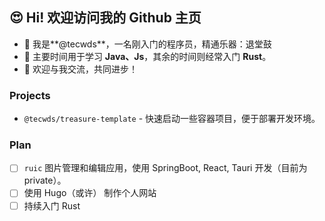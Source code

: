 ## 😍 Hi! 欢迎访问我的 Github 主页

- 👋 我是**@tecwds**，一名刚入门的程序员，精通乐器：退堂鼓
- 🌱 主要时间用于学习 **Java、Js**，其余的时间则经常入门 **Rust**。
- 💞️ 欢迎与我交流，共同进步！


### Projects

- `@tecwds/treasure-template` - 快速启动一些容器项目，便于部署开发环境。


### Plan

- [ ] `ruic` 图片管理和编辑应用，使用 SpringBoot, React, Tauri 开发（目前为 private）。
- [ ] 使用 Hugo（或许） 制作个人网站
- [ ] 持续入门 Rust
